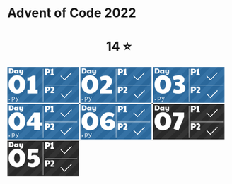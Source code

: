 # Advent of Code 2022

<!-- AOC TILES BEGIN -->
<h1 align="center">
  14 ⭐
</h1>
<a href="Day 01/Main.py">
  <img src="Media/2022/01.png" width="161px">
</a>
<a href="Day 02/Main.py">
  <img src="Media/2022/02.png" width="161px">
</a>
<a href="Day 03/Main.py">
  <img src="Media/2022/03.png" width="161px">
</a>
<a href="Day 04/Main.py">
  <img src="Media/2022/04.png" width="161px">
</a>
<a href="Day 06/main.py">
  <img src="Media/2022/06.png" width="161px">
</a>
<a href="None">
  <img src="Media/2022/07.png" width="161px">
</a>
<a href="None">
  <img src="Media/2022/05.png" width="161px">
</a>
<!-- AOC TILES END -->